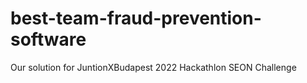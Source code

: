 # best-team-fraud-prevention-software
Our solution for JuntionXBudapest 2022 Hackathlon SEON Challenge
